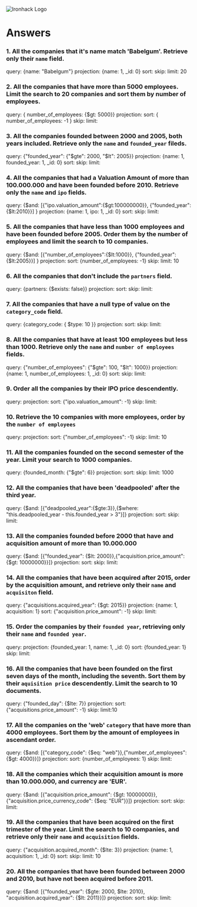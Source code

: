 ![Ironhack Logo](https://i.imgur.com/1QgrNNw.png)

# Answers

### 1. All the companies that it's name match 'Babelgum'. Retrieve only their `name` field.

query: {name: "Babelgum"}
projection: {name: 1, _id: 0}
sort:
skip:
limit: 20

### 2. All the companies that have more than 5000 employees. Limit the search to 20 companies and sort them by **number of employees**.

query: { number_of_employees: {$gt: 5000}}
projection:
sort: { number_of_employees: -1 }
skip:
limit:

### 3. All the companies founded between 2000 and 2005, both years included. Retrieve only the `name` and `founded_year` fileds.

query: {"founded_year": {"$gte": 2000, "$lt": 2005}}
projection: {name: 1, founded_year: 1, _id: 0}
sort:
skip:
limit:

### 4. All the companies that had a Valuation Amount of more than 100.000.000 and have been founded before 2010. Retrieve only the `name` and `ipo` fields.

query: {$and: [{"ipo.valuation_amount":{$gt:100000000}}, {"founded_year": {$lt:2010}}] }
projection: {name: 1, ipo: 1, _id: 0}
sort:
skip:
limit:

### 5. All the companies that have less than 1000 employees and have been founded before 2005. Order them by the number of employees and limit the search to 10 companies.

query: {$and: [{"number_of_employees":{$lt:1000}}, {"founded_year": {$lt:2005}}] }
projection: 
sort: {number_of_employees: -1}
skip:
limit: 10


### 6. All the companies that don't include the `partners` field.

query: {partners: {$exists: false}}
projection: 
sort:
skip:
limit:

### 7. All the companies that have a null type of value on the `category_code` field.

query: {category_code: { $type: 10 }}
projection: 
sort:
skip:
limit:

### 8. All the companies that have at least 100 employees but less than 1000. Retrieve only the `name` and `number of employees` fields.

query: {"number_of_employees": {"$gte": 100, "$lt": 1000}}
projection: {name: 1, number_of_employees: 1, _id: 0}
sort:
skip:
limit:

### 9. Order all the companies by their IPO price descendently.

query:
projection: 
sort: {"ipo.valuation_amount": -1}
skip:
limit:

### 10. Retrieve the 10 companies with more employees, order by the `number of employees`

query:
projection:
sort: {"number_of_employees": -1}
skip:
limit: 10

### 11. All the companies founded on the second semester of the year. Limit your search to 1000 companies.

query: {founded_month: {"$gte": 6}}
projection:
sort:
skip:
limit: 1000

### 12. All the companies that have been 'deadpooled' after the third year.

query: {$and: [{"deadpooled_year":{$gte:3}},{$where: "this.deadpooled_year - this.founded_year > 3"}]}
projection:
sort:
skip:
limit:

### 13. All the companies founded before 2000 that have and acquisition amount of more than 10.000.000

query: {$and: [{"founded_year": {$lt: 2000}},{"acquisition.price_amount": {$gt: 10000000}}]}
projection:
sort:
skip:
limit:

### 14. All the companies that have been acquired after 2015, order by the acquisition amount, and retrieve only their `name` and `acquisiton` field.

query: {"acquisitions.acquired_year": {$gt: 2015}}
projection: {name: 1, acquisition: 1}
sort: {"acquisition.price_amount": -1}
skip:
limit:

### 15. Order the companies by their `founded year`, retrieving only their `name` and `founded year`.

query:
projection: {founded_year: 1, name: 1, _id: 0}
sort: {founded_year: 1}
skip:
limit:

### 16. All the companies that have been founded on the first seven days of the month, including the seventh. Sort them by their `aquisition price` descendently. Limit the search to 10 documents.

query: {"founded_day": {$lte: 7}}
projection:
sort: {"acquisitions.price_amount": -1}
skip:
limit:10

### 17. All the companies on the 'web' `category` that have more than 4000 employees. Sort them by the amount of employees in ascendant order.

query: {$and: [{"category_code": {$eq: "web"}},{"number_of_employees": {$gt: 4000}}]}
projection: 
sort: {number_of_employees: 1}
skip:
limit:

### 18. All the companies which their acquisition amount is more than 10.000.000, and currency are 'EUR'.

query: {$and: [{"acquisition.price_amount": {$gt: 10000000}},{"acquisition.price_currency_code": {$eq: "EUR"}}]}
projection:
sort:
skip:
limit:

### 19. All the companies that have been acquired on the first trimester of the year. Limit the search to 10 companies, and retrieve only their `name` and `acquisition` fields.

query: {"acquisition.acquired_month": {$lte: 3}}
projection: {name: 1, acquisition: 1, _id: 0}
sort:
skip:
limit: 10

### 20. All the companies that have been founded between 2000 and 2010, but have not been acquired before 2011.

query: {$and: [{"founded_year": {$gte: 2000, $lte: 2010}, "acquisition.acquired_year": {$lt: 2011}}]}
projection:
sort:
skip:
limit: